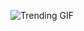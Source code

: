 ![Trending GIF](https://media2.giphy.com/media/v1.Y2lkPThiYjIxNzcyNXhueG1iNmFzbjE2ejE1ZnV3YXAzeW90dDFwcWh6ODNnaGN2Zm4xeiZlcD12MV9naWZzX3NlYXJjaCZjdD1n/YQitE4YNQNahy/giphy.gif)
